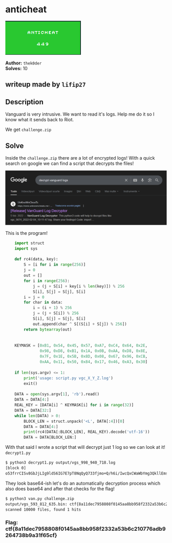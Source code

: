 # anticheat

![Proof](proof.png)

**Author:** `thek0der`  
**Solves:** 10

**writeup made by** `lifip27`
---

## Description

Vanguard is very intrusive. We want to read it's logs. Help me do it so I know what it sends back to Riot.

We get `challenge.zip`

## Solve

Inside the `challenge.zip` there are a lot of encrypted logs! With a quick search on google we can find a script that decrypts the files!

![1](1.png)

This is the program!

```python
    import struct
    import sys
     
    def rc4(data, key):
        S = [i for i in range(256)]
        j = 0
        out = []
        for i in range(256):
            j = (j + S[i] + key[i % len(key)]) % 256
            S[i], S[j] = S[j], S[i]
        i = j = 0
        for char in data:
            i = (i + 1) % 256
            j = (j + S[i]) % 256
            S[i], S[j] = S[j], S[i]
            out.append(char ^ S[(S[i] + S[j]) % 256])
        return bytearray(out)
     
     
    KEYMASK = [0xB1, 0x54, 0x45, 0x57, 0xA7, 0xC4, 0x64, 0x2E,
               0x98, 0xD8, 0xB1, 0x1A, 0x0B, 0xAA, 0xD8, 0x8E,
               0x7F, 0x1E, 0x5B, 0x8D, 0x08, 0x67, 0x96, 0xCB,
               0xAA, 0x11, 0x50, 0x84, 0x17, 0x46, 0xA3, 0x30]
     
    if len(sys.argv) <= 1:
        print('usage: script.py vgc_X_Y_Z.log')
        exit()
     
    DATA = open(sys.argv[1], 'rb').read()
    DATA = DATA[4:]
    REAL_KEY = [DATA[i] ^ KEYMASK[i] for i in range(32)]
    DATA = DATA[32:]
    while len(DATA) > 0:
        BLOCK_LEN = struct.unpack('<L', DATA[:4])[0]
        DATA = DATA[4:]
        print(rc4(DATA[:BLOCK_LEN], REAL_KEY).decode('utf-16'))
        DATA = DATA[BLOCK_LEN:]

```

With that said I wrote a script that will decrypt just 1 log so we can look at it!
`decrypt1.py`

```bash
$ python3 decrypt1.py output/vgs_998_940_718.log
[block 0]
o53frrCISv8GbJjLIg9ldS6IG7E7pT8NqQyQ733fjmo+Q/h6i/IwcQxCWaWbYmg3QkllEmstAeBvhLx5fdSA967PRO24
```

They look base64-ish let's do an automatically decryption process which also does base64 and after that checks for the flag!

```bash
$ python3 van.py challenge.zip
output/vgs_593_812_635.bin: ctf{8a11dec7958808f0145aa8bb958f2332a53b6c210776adb9264738b9a31f65cf}
scanned 10000 files, found 1 hits
```

### Flag: ctf{8a11dec7958808f0145aa8bb958f2332a53b6c210776adb9264738b9a31f65cf}